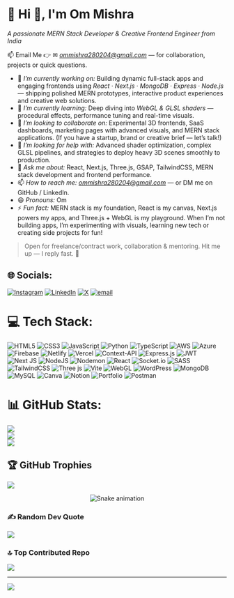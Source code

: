 # 💫 Hi 👋, I'm Om Mishra  
*A passionate MERN Stack Developer & Creative Frontend Engineer from India*

📫 Email Me 👉 ✉ *ommishra280204@gmail.com* — for collaboration, projects or quick questions.

- 🔭 *I’m currently working on:* Building dynamic full-stack apps and engaging frontends using *React · Next.js · MongoDB · Express · Node.js* — shipping polished MERN prototypes, interactive product experiences and creative web solutions.  
- 🌱 *I’m currently learning:* Deep diving into *WebGL & GLSL shaders* — procedural effects, performance tuning and real-time visuals.  
- 👯 *I’m looking to collaborate on:* Experimental 3D frontends, SaaS dashboards, marketing pages with advanced visuals, and MERN stack applications. (If you have a startup, brand or creative brief — let’s talk!)  
- 🤔 *I’m looking for help with:* Advanced shader optimization, complex GLSL pipelines, and strategies to deploy heavy 3D scenes smoothly to production.  
- 💬 *Ask me about:* React, Next.js, Three.js, GSAP, TailwindCSS, MERN stack development and frontend performance.  
- 📫 *How to reach me:* *ommishra280204@gmail.com* — or DM me on GitHub / LinkedIn.  
- 😄 *Pronouns:* Om  
- ⚡ *Fun fact:* MERN stack is my foundation, React is my canvas, Next.js powers my apps, and Three.js + WebGL is my playground. When I’m not building apps, I’m experimenting with visuals, learning new tech or creating side projects for fun!

> Open for freelance/contract work, collaboration & mentoring. Hit me up — I reply fast. 🚀

## 🌐 Socials:
[![Instagram](https://img.shields.io/badge/Instagram-%23E4405F.svg?logo=Instagram&logoColor=white)](https://instagram.com/om_santoshmishra) [![LinkedIn](https://img.shields.io/badge/LinkedIn-%230077B5.svg?logo=linkedin&logoColor=white)](https://linkedin.com/in/https://www.linkedin.com/in/omkumarmishra-dev/) [![X](https://img.shields.io/badge/X-black.svg?logo=X&logoColor=white)](https://x.com/https://x.com/OmkumarMis40366) [![email](https://img.shields.io/badge/Email-D14836?logo=gmail&logoColor=white)](mailto:ommishra280204@gmail.com) 

# 💻 Tech Stack:
![HTML5](https://img.shields.io/badge/html5-%23E34F26.svg?style=for-the-badge&logo=html5&logoColor=white) ![CSS3](https://img.shields.io/badge/css3-%231572B6.svg?style=for-the-badge&logo=css3&logoColor=white) ![JavaScript](https://img.shields.io/badge/javascript-%23323330.svg?style=for-the-badge&logo=javascript&logoColor=%23F7DF1E) ![Python](https://img.shields.io/badge/python-3670A0?style=for-the-badge&logo=python&logoColor=ffdd54) ![TypeScript](https://img.shields.io/badge/typescript-%23007ACC.svg?style=for-the-badge&logo=typescript&logoColor=white) ![AWS](https://img.shields.io/badge/AWS-%23FF9900.svg?style=for-the-badge&logo=amazon-aws&logoColor=white) ![Azure](https://img.shields.io/badge/azure-%230072C6.svg?style=for-the-badge&logo=microsoftazure&logoColor=white) ![Firebase](https://img.shields.io/badge/firebase-%23039BE5.svg?style=for-the-badge&logo=firebase) ![Netlify](https://img.shields.io/badge/netlify-%23000000.svg?style=for-the-badge&logo=netlify&logoColor=#00C7B7) ![Vercel](https://img.shields.io/badge/vercel-%23000000.svg?style=for-the-badge&logo=vercel&logoColor=white) ![Context-API](https://img.shields.io/badge/Context--Api-000000?style=for-the-badge&logo=react) ![Express.js](https://img.shields.io/badge/express.js-%23404d59.svg?style=for-the-badge&logo=express&logoColor=%2361DAFB) ![JWT](https://img.shields.io/badge/JWT-black?style=for-the-badge&logo=JSON%20web%20tokens) ![Next JS](https://img.shields.io/badge/Next-black?style=for-the-badge&logo=next.js&logoColor=white) ![NodeJS](https://img.shields.io/badge/node.js-6DA55F?style=for-the-badge&logo=node.js&logoColor=white) ![Nodemon](https://img.shields.io/badge/NODEMON-%23323330.svg?style=for-the-badge&logo=nodemon&logoColor=%BBDEAD) ![React](https://img.shields.io/badge/react-%2320232a.svg?style=for-the-badge&logo=react&logoColor=%2361DAFB) ![Socket.io](https://img.shields.io/badge/Socket.io-black?style=for-the-badge&logo=socket.io&badgeColor=010101) ![SASS](https://img.shields.io/badge/SASS-hotpink.svg?style=for-the-badge&logo=SASS&logoColor=white) ![TailwindCSS](https://img.shields.io/badge/tailwindcss-%2338B2AC.svg?style=for-the-badge&logo=tailwind-css&logoColor=white) ![Three js](https://img.shields.io/badge/threejs-black?style=for-the-badge&logo=three.js&logoColor=white) ![Vite](https://img.shields.io/badge/vite-%23646CFF.svg?style=for-the-badge&logo=vite&logoColor=white) ![WebGL](https://img.shields.io/badge/WebGL-990000?logo=webgl&logoColor=white&style=for-the-badge) ![WordPress](https://img.shields.io/badge/WordPress-%23117AC9.svg?style=for-the-badge&logo=WordPress&logoColor=white) ![MongoDB](https://img.shields.io/badge/MongoDB-%234ea94b.svg?style=for-the-badge&logo=mongodb&logoColor=white) ![MySQL](https://img.shields.io/badge/mysql-4479A1.svg?style=for-the-badge&logo=mysql&logoColor=white) ![Canva](https://img.shields.io/badge/Canva-%2300C4CC.svg?style=for-the-badge&logo=Canva&logoColor=white) ![Notion](https://img.shields.io/badge/Notion-%23000000.svg?style=for-the-badge&logo=notion&logoColor=white) ![Portfolio](https://img.shields.io/badge/Portfolio-%23000000.svg?style=for-the-badge&logo=firefox&logoColor=#FF7139) ![Postman](https://img.shields.io/badge/Postman-FF6C37?style=for-the-badge&logo=postman&logoColor=white)
# 📊 GitHub Stats:
![](https://github-readme-stats.vercel.app/api?username=omkumarmishra280204&theme=radical&hide_border=false&include_all_commits=true&count_private=false)<br/>
![](https://nirzak-streak-stats.vercel.app/?user=omkumarmishra280204&theme=radical&hide_border=false)<br/>
![](https://github-readme-stats.vercel.app/api/top-langs/?username=omkumarmishra280204&theme=radical&hide_border=false&include_all_commits=true&count_private=false&layout=compact)

## 🏆 GitHub Trophies
![](https://github-profile-trophy.vercel.app/?username=omkumarmishra280204&theme=radical&no-frame=false&no-bg=true&margin-w=4)

<!-- Snake Game Repo View -->

<div align="center">
  <img src="https://profile-readme-generator.com/assets/snake.svg" alt="Snake animation" />
</div>

### ✍️ Random Dev Quote
![](https://quotes-github-readme.vercel.app/api?type=horizontal&theme=radical)

### 🔝 Top Contributed Repo
![](https://github-contributor-stats.vercel.app/api?username=omkumarmishra280204&limit=5&theme=dark&combine_all_yearly_contributions=true)

---
[![](https://visitcount.itsvg.in/api?id=omkumarmishra280204&icon=0&color=0)](https://visitcount.itsvg.in)

<!-- Proudly created with GPRM ( https://gprm.itsvg.in ) -->
